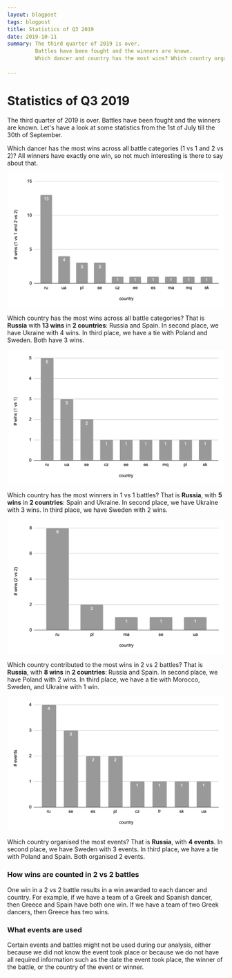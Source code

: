 ```yaml
---
layout: blogpost
tags: blogpost
title: Statistics of Q3 2019
date: 2019-10-11
summary: The third quarter of 2019 is over.
         Battles have been fought and the winners are known.
         Which dancer and country has the most wins? Which country organised the most events? 

---
```


# Statistics of Q3 2019

The third quarter of 2019 is over.
Battles have been fought and the winners are known.
Let's have a look at some statistics from the 1st of July till the 30th of September.

Which dancer has the most wins across all battle categories (1 vs 1 and 2 vs 2)?
All winners have exactly one win,
so not much interesting is there to say about that.

![winners all per country](/img/blog/2019-q3/winners-all-per-country.png)

Which country has the most wins across all battle categories?
That is **Russia** with **13 wins** in **2 countries**:
Russia and Spain.
In second place,
we have Ukraine with 4 wins.
In third place,
we have a tie with Poland and Sweden.
Both have 3 wins.

![winners 1 vs 1 per country](/img/blog/2019-q3/winners-1vs1-per-country.png)

Which country has the most winners in 1 vs 1 battles?
That is **Russia**, with **5 wins** in **2 countries**:
Spain and Ukraine.
In second place,
we have Ukraine with 3 wins.
In third place,
we have Sweden with 2 wins.

![winners 2 vs 2 per country](/img/blog/2019-q3/winners-2vs2-per-country.png)

Which country contributed to the most wins in 2 vs 2 battles?
That is **Russia**, with **8 wins** in **2 countries**:
Russia and Spain.
In second place,
we have Poland with 2 wins.
In third place,
we have a tie with Morocco, Sweden, and Ukraine with 1 win.

![event per country](/img/blog/2019-q3/events-per-country.png)

Which country organised the most events?
That is **Russia**, with **4 events**.
In second place,
we have Sweden with 3 events.
In third place,
we have a tie with Poland and Spain.
Both organised 2 events.

### How wins are counted in 2 vs 2 battles
One win in a 2 vs 2 battle results in a win awarded to each dancer and country.
For example, if we have a team of a Greek and Spanish dancer,
then Greece and Spain have both one win.
If we have a team of two Greek dancers,
then Greece has two wins.

### What events are used
Certain events and battles might not be used during our analysis,
either because we did not know the event took place or
because we do not have all required information
such as the date the event took place, 
the winner of the battle, or
the country of the event or winner.